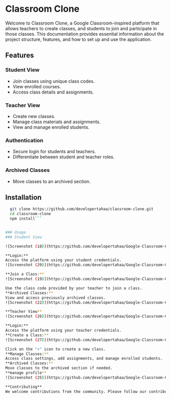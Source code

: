 # Classroom Clone

Welcome to Classroom Clone, a Google Classroom-inspired platform that allows teachers to create classes, and students to join and participate in those classes. This documentation provides essential information about the project structure, features, and how to set up and use the application.

## Features

### Student View

- Join classes using unique class codes.
- View enrolled courses.
- Access class details and assignments.

### Teacher View

- Create new classes.
- Manage class materials and assignments.
- View and manage enrolled students.

### Authentication

- Secure login for students and teachers.
- Differentiate between student and teacher roles.

### Archived Classes

- Move classes to an archived section.

## Installation

```bash
  git clone https://github.com/developertahaa/classroom-clone.git
  cd classroom-clone
  npm install```


### Usage
### Student View

![Screenshot (18)](https://github.com/developertahaa/Google-Classroom-Clone-Using-PHP-and-HTML/assets/75298003/ff7c808f-006c-4dbd-bd55-b9e72c3b1698)

**Login:**
Access the platform using your student credentials.
![Screenshot (29)](https://github.com/developertahaa/Google-Classroom-Clone-Using-PHP-and-HTML/assets/75298003/098481b4-a7eb-41ac-aee8-c36077125b60)

**Join a Class:**
![Screenshot (19)](https://github.com/developertahaa/Google-Classroom-Clone-Using-PHP-and-HTML/assets/75298003/601a4078-9b62-4b34-bafa-ad8440da1075)

Use the class code provided by your teacher to join a class.
**Archived Classes:**
View and access previously archived classes.
![Screenshot (22)](https://github.com/developertahaa/Google-Classroom-Clone-Using-PHP-and-HTML/assets/75298003/15880984-e017-461a-87ab-240e6d877603)

**Teacher View**
![Screenshot (26)](https://github.com/developertahaa/Google-Classroom-Clone-Using-PHP-and-HTML/assets/75298003/5f4049df-cfbf-426f-9099-a5c03f721265)

**Login:**
Access the platform using your teacher credentials.
**Create a Class:**
![Screenshot (27)](https://github.com/developertahaa/Google-Classroom-Clone-Using-PHP-and-HTML/assets/75298003/60c421d5-c348-47dc-821d-9990278e3977)

Click on the "+" icon to create a new class.
**Manage Classes:**
Access class settings, add assignments, and manage enrolled students.
**Archived Classes:**
Move classes to the archived section if needed.
**manage profile**
![Screenshot (25)](https://github.com/developertahaa/Google-Classroom-Clone-Using-PHP-and-HTML/assets/75298003/c1f2c66a-0202-43d2-b307-adc113303643)

**Contributing**
We welcome contributions from the community. Please follow our contribution guidelines.




